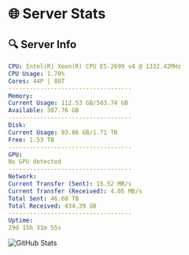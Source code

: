 # 🌐 Server Stats
## 🔍 Server Info
```yaml
CPU: Intel(R) Xeon(R) CPU E5-2699 v4 @ 1332.42MHz
CPU Usage: 1.70%
Cores: 44P | 88T
-----------------------------------
Memory:
Current Usage: 112.53 GB/503.74 GB
Available: 387.76 GB
-----------------------------------
Disk:
Current Usage: 93.86 GB/1.71 TB
Free: 1.53 TB
-----------------------------------
GPU:
No GPU detected
-----------------------------------
Network:
Current Transfer (Sent): 15.52 MB/s
Current Transfer (Received): 4.05 MB/s
Total Sent: 46.68 TB
Total Received: 434.39 GB
-----------------------------------
Uptime:
29d 15h 31m 55s
```
![GitHub Stats](https://img.shields.io/badge/Updated-2025-04-06_12:54:44-blue)